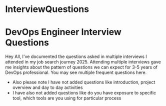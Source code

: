 # InterviewQuestions

# DevOps Engineer Interview Questions 

Hey All, I've documented the questions asked in multiple interviews I attended in my job search journey 2025. Attending multiple interviews gave me insights about the pattern of questions we can expect for 3-5 years of DevOps professional. You may see multiple frequent questions here. 

- Also please note I have not added questions like introduction, project overview and day to day activities
- I have also not added questions like do you have exposure to specific tool, which tools are you using for particular process
